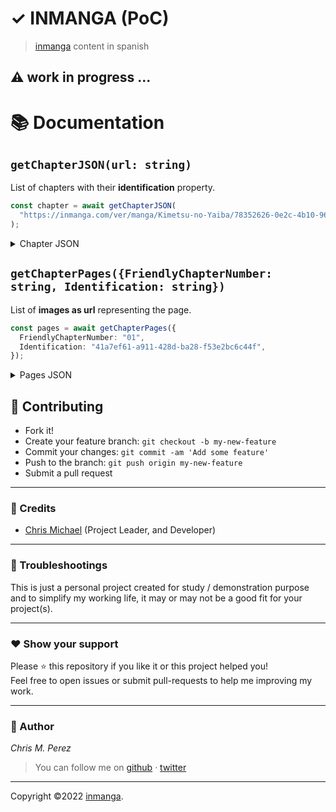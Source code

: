 # ✓ INMANGA (PoC)

> [inmanga](https://inmanga.com/) content in spanish

## ⚠️ work in progress ...

# 📚 Documentation

## `getChapterJSON(url: string)`

List of chapters with their **identification** property.

```ts
const chapter = await getChapterJSON(
  "https://inmanga.com/ver/manga/Kimetsu-no-Yaiba/78352626-0e2c-4b10-9610-28abf57c6881"
);
```

<details>
<summary>Chapter JSON</summary>

```json
[
  {
    "PagesCount": 55,
    "Watched": false,
    "MangaIdentification": "",
    "MangaName": "",
    "FriendlyMangaName": "",
    "Id": 22108,
    "MangaId": 116,
    "Number": 1,
    "RegistrationDate": "2019-05-01T00:00:00",
    "Description": "",
    "Pages": [],
    "Identification": "41a7ef61-a911-428d-ba28-f53e2bc6c44f",
    "FeaturedChapter": false,
    "FriendlyChapterNumber": "01",
    "FriendlyChapterNumberUrl": "1"
  } // more ...
]
```

</details>

## `getChapterPages({FriendlyChapterNumber: string, Identification: string})`

List of **images as url** representing the page.

```ts
const pages = await getChapterPages({
  FriendlyChapterNumber: "01",
  Identification: "41a7ef61-a911-428d-ba28-f53e2bc6c44f",
});
```

<details>
<summary>Pages JSON </summary>

```json
[
  {
    "pageId": "f44cb8fd-2e46-4b97-8c31-b931775df4ae",
    "page": "1",
    "url": "https://pack-yak.intomanga.com/images/manga/Kimetsu-no-Yaiba/chapter/01/page/1/f44cb8fd-2e46-4b97-8c31-b931775df4ae"
  },
  {
    "pageId": "f8d6a68c-f15e-4aae-a6cf-c5d3030aaa24",
    "page": "2",
    "url": "https://pack-yak.intomanga.com/images/manga/Kimetsu-no-Yaiba/chapter/01/page/2/f8d6a68c-f15e-4aae-a6cf-c5d3030aaa24"
  },
  {
    "pageId": "0e98448f-a0f3-4190-ba8e-eb1b7d2a8905",
    "page": "3",
    "url": "https://pack-yak.intomanga.com/images/manga/Kimetsu-no-Yaiba/chapter/01/page/3/0e98448f-a0f3-4190-ba8e-eb1b7d2a8905"
  },
  {
    "pageId": "38705140-2b02-4688-a3d0-1c714c36fee0",
    "page": "4",
    "url": "https://pack-yak.intomanga.com/images/manga/Kimetsu-no-Yaiba/chapter/01/page/4/38705140-2b02-4688-a3d0-1c714c36fee0"
  },
  {
    "pageId": "44d83985-7299-4be5-87e4-9b6040f056cc",
    "page": "5",
    "url": "https://pack-yak.intomanga.com/images/manga/Kimetsu-no-Yaiba/chapter/01/page/5/44d83985-7299-4be5-87e4-9b6040f056cc"
  } // more ...
]
```

</details>

## **:handshake: Contributing**

- Fork it!
- Create your feature branch: `git checkout -b my-new-feature`
- Commit your changes: `git commit -am 'Add some feature'`
- Push to the branch: `git push origin my-new-feature`
- Submit a pull request

---

### **:busts_in_silhouette: Credits**

- [Chris Michael](https://github.com/ChrisMichaelPerezSantiago) (Project Leader, and Developer)

---

### **:anger: Troubleshootings**

This is just a personal project created for study / demonstration purpose and to simplify my working life, it may or may
not be a good fit for your project(s).

---

### **:heart: Show your support**

Please :star: this repository if you like it or this project helped you!\
Feel free to open issues or submit pull-requests to help me improving my work.

---

### **:robot: Author**

_*Chris M. Perez*_

> You can follow me on
> [github](https://github.com/ChrisMichaelPerezSantiago)&nbsp;&middot;&nbsp;[twitter](https://twitter.com/Chris5855M)

---

Copyright ©2022 [inmanga](https://github.com/ChrisMichaelPerezSantiago/inmanga).
